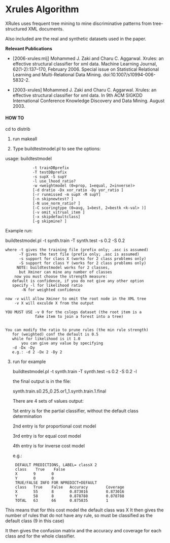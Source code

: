# Xrules Algorithm

XRules uses frequent tree mining to mine discriminative patterns from tree-structured XML documents.

Also included are the real and synthetic datasets used in the paper.

**Relevant Publications**

* [2006-xrules:mlj] Mohammed J. Zaki and Charu C. Aggarwal. Xrules: an effective structural classifier for xml data. Machine Learning Journal, 62(1-2):137–170, February 2006. Special issue on Statistical Relational Learning and Multi-Relational Data Mining. doi:10.1007/s10994-006-5832-2.

* [2003-xrules] Mohammed J. Zaki and Charu C. Aggarwal. Xrules: an effective structural classifier for xml data. In 9th ACM SIGKDD International Conference Knowledge Discovery and Data Mining. August 2003.

#### HOW TO

cd to distrib

1) run makeall


2) Type buildtestmodel.pl to see the options:

usage: buildtestmodel

                -t trainDBprefix
                -T testDBprefix
                -s supX -S supY
                -l use_lhood_ratio?
                -w <weightmodel (0=prop, 1=equal, 2=inverse)>
                [-d dratio -Dx xor_ratio -Dy yor_ratio ]
                [-r runmissed -m supX -M supY]
                [-n skipnewtest? ]
                [-N use_norm_ratio? ]
                [-C scoringtype (0=avg, 1=best, 2=bestk <k-val> )]
                [-v omit_vitrual_item ]
                [-x skipdefaultclass]
                [-g skipmine? ]

Example run:

 buildtestmodel.pl -t synth.train -T synth.test -s 0.2 -S 0.2
 
	where -t gives the training file (prefix only; .asc is assumed)
	      -T gives the test file (prefix only; .asc is assumed)
	      -s support for class X (works for 2 class problems only)
	      -S support for class Y (works for 2 class problems only)
		 NOTE: buildtestmodel works for 2 classes, 
		  but Xminer can mine any number of classes
        now you must choose the strength measure:
	   default is confidence, if you do not give any other option
	   specify -l for likelihood ratio
		   -N for weighted confidence

	now -v will allow Xminer to omit the root node in the XML tree
	    -v X will exculde X from the output

	YOU MUST USE -v 0 for the cslogs dataset (the root item is a 
	             fake item to join a forest into a tree)
	       

	You can modify the ratio to prune rules (the min rule strength)
	   for (weighted) conf the default is 0.5 
	   while for likelihood is it 1.0 
           you can give any value by specifying
	   -d -Dx -Dy
	   e.g.: -d 2 -Dx 2 -Dy 2

3) run for example 

	buildtestmodel.pl -t synth.train -T synth.test -s 0.2 -S 0.2 -l

   the final output is in the file:

    synth.train.s0.25_0.25.or1_1.synth.train.1.final
	
   There are 4 sets of values output:

   1st entry is for the partial classifier, without the default 
       class determination  

   2nd entry is for proportional cost model

   3rd entry is for equal cost model
   
   4th entry is for inverse cost model

   e.g.:

        DEFAULT PREDICTIONS, LABEL= classX 2
        class    True    False
        X       9       0
        Y       0       0
        TRUE/FALSE INFO FOR NPREDICT+DEFAULT
        class   True    False   Accuracy        Coverage
        X       55      8       0.873016        0.873016
        Y       58      8       0.878788        0.878788
        TOTAL   63      66      0.875835        1

This means that for this cost model the default class was X
It then gives the number of rules that do not have any rule, 
so must be classified as the default class (9 in this case)

It then gives the confusion matrix and the accuracy and 
coverage for each class and for the whole classifier.
